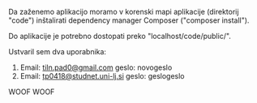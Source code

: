Da zaženemo aplikacijo moramo v korenski mapi aplikacije (direktorij "code") inštalirati 
dependency manager Composer ("composer install").

Do aplikacije je potrebno dostopati preko "localhost/code/public/".

Ustvaril sem dva uporabnika:

1) Email: tiln.pad0@gmail.com	geslo: novogeslo
2) Email: tp0418@studnet.uni-lj.si	geslo: geslogeslo

WOOF WOOF
